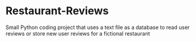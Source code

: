 # Restaurant-Reviews
Small Python coding project that uses a text file as a database to read user reviews or store new user reviews for a fictional restaurant
